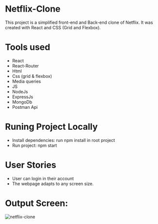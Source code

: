 # Netflix-Clone

This project is a simplified front-end and Back-end clone of Netflix. It was created with React and CSS (Grid and Flexbox).

# Tools used
- React
- React-Router
- Html
- Css (grid & flexbox)
- Media queries
- JS
- NodeJs
- ExpressJs
- MongoDb
- Postman Api

# Runing Project Locally
- Install dependencies: run npm install in root project
- Run project: npm start

# User Stories
- User can login in their account
- The webpage adapts to any screen size.

# Output Screen:

![netflix-clone](https://user-images.githubusercontent.com/108225877/181223817-ba7729b4-92a7-49b7-b456-cc9b74c6aec7.png)
